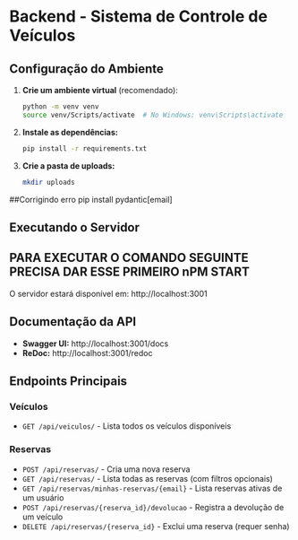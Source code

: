 # Backend - Sistema de Controle de Veículos

## Configuração do Ambiente

1. **Crie um ambiente virtual** (recomendado):
   ```bash
   python -m venv venv
   source venv/Scripts/activate  # No Windows: venv\Scripts\activate
   ```

2. **Instale as dependências:**
   ```bash
   pip install -r requirements.txt
   ```

3. **Crie a pasta de uploads:**
   ```bash
   mkdir uploads
   ```
##Corrigindo erro pip install pydantic[email]


## Executando o Servidor

## PARA EXECUTAR O COMANDO SEGUINTE PRECISA DAR ESSE PRIMEIRO nPM START



O servidor estará disponível em: http://localhost:3001

## Documentação da API

- **Swagger UI:** http://localhost:3001/docs
- **ReDoc:** http://localhost:3001/redoc

## Endpoints Principais

### Veículos
- `GET /api/veiculos/` - Lista todos os veículos disponíveis

### Reservas
- `POST /api/reservas/` - Cria uma nova reserva
- `GET /api/reservas/` - Lista todas as reservas (com filtros opcionais)
- `GET /api/reservas/minhas-reservas/{email}` - Lista reservas ativas de um usuário
- `POST /api/reservas/{reserva_id}/devolucao` - Registra a devolução de um veículo
- `DELETE /api/reservas/{reserva_id}` - Exclui uma reserva (requer senha)
